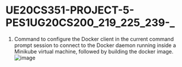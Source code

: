 # UE20CS351-PROJECT-5-PES1UG20CS200_219_225_239-_
1. Command to configure the Docker client in the current command prompt session to connect to the Docker daemon running inside a Minikube virtual machine, followed by building the docker image.
![image](https://user-images.githubusercontent.com/93152515/233841119-c1839c29-de7c-4b3c-920f-125a015d629d.png)
